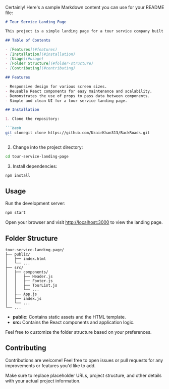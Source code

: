 Certainly! Here's a sample Markdown content you can use for your README file:

````markdown
# Tour Service Landing Page

This project is a simple landing page for a tour service company built using React.js. The primary focus of this project is to showcase the implementation of React components, props, and other fundamental concepts.

## Table of Contents

- [Features](#features)
- [Installation](#installation)
- [Usage](#usage)
- [Folder Structure](#folder-structure)
- [Contributing](#contributing)

## Features

- Responsive design for various screen sizes.
- Reusable React components for easy maintenance and scalability.
- Demonstrates the use of props to pass data between components.
- Simple and clean UI for a tour service landing page.

## Installation

1. Clone the repository:

```bash
git clonegit clone https://github.com/UzairKhan313/BackRoads.git
```
````

2. Change into the project directory:

```bash
cd tour-service-landing-page
```

3. Install dependencies:

```bash
npm install
```

## Usage

Run the development server:

```bash
npm start
```

Open your browser and visit [http://localhost:3000](http://localhost:3000) to view the landing page.

## Folder Structure

```plaintext
tour-service-landing-page/
├── public/
│   ├── index.html
│   └── ...
├── src/
│   ├── components/
│   │   ├── Header.js
│   │   ├── Footer.js
│   │   ├── TourList.js
│   │   └── ...
│   ├── App.js
│   ├── index.js
│   └── ...
└── ...
```

- **public:** Contains static assets and the HTML template.
- **src:** Contains the React components and application logic.

Feel free to customize the folder structure based on your preferences.

## Contributing

Contributions are welcome! Feel free to open issues or pull requests for any improvements or features you'd like to add.

Make sure to replace placeholder URLs, project structure, and other details with your actual project information.
